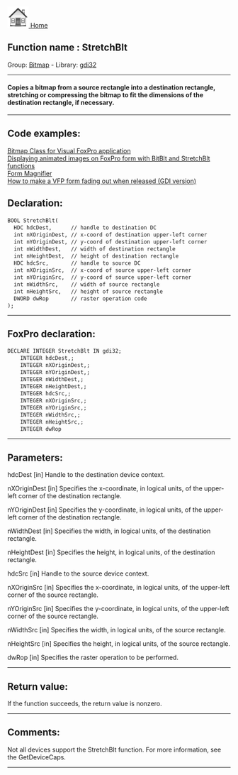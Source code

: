 [<img src="../../images/home.png"> Home ](https://github.com/VFPX/Win32API)  

## Function name : StretchBlt
Group: [Bitmap](../../functions_group.md#Bitmap)  -  Library: [gdi32](../../Libraries.md#gdi32)  
***  


#### Copies a bitmap from a source rectangle into a destination rectangle, stretching or compressing the bitmap to fit the dimensions of the destination rectangle, if necessary.
***  


## Code examples:
[Bitmap Class for Visual FoxPro application](../../samples/sample_295.md)  
[Displaying animated images on FoxPro form with BitBlt and StretchBlt functions](../../samples/sample_355.md)  
[Form Magnifier](../../samples/sample_414.md)  
[How to make a VFP form fading out when released (GDI version)](../../samples/sample_528.md)  

## Declaration:
```foxpro  
BOOL StretchBlt(
  HDC hdcDest,      // handle to destination DC
  int nXOriginDest, // x-coord of destination upper-left corner
  int nYOriginDest, // y-coord of destination upper-left corner
  int nWidthDest,   // width of destination rectangle
  int nHeightDest,  // height of destination rectangle
  HDC hdcSrc,       // handle to source DC
  int nXOriginSrc,  // x-coord of source upper-left corner
  int nYOriginSrc,  // y-coord of source upper-left corner
  int nWidthSrc,    // width of source rectangle
  int nHeightSrc,   // height of source rectangle
  DWORD dwRop       // raster operation code
);  
```  
***  


## FoxPro declaration:
```foxpro  
DECLARE INTEGER StretchBlt IN gdi32;
	INTEGER hdcDest,;
	INTEGER nXOriginDest,;
	INTEGER nYOriginDest,;
	INTEGER nWidthDest,;
	INTEGER nHeightDest,;
	INTEGER hdcSrc,;
	INTEGER nXOriginSrc,;
	INTEGER nYOriginSrc,;
	INTEGER nWidthSrc,;
	INTEGER nHeightSrc,;
	INTEGER dwRop  
```  
***  


## Parameters:
hdcDest 
[in] Handle to the destination device context. 

nXOriginDest 
[in] Specifies the x-coordinate, in logical units, of the upper-left corner of the destination rectangle. 

nYOriginDest 
[in] Specifies the y-coordinate, in logical units, of the upper-left corner of the destination rectangle. 

nWidthDest 
[in] Specifies the width, in logical units, of the destination rectangle. 

nHeightDest 
[in] Specifies the height, in logical units, of the destination rectangle. 

hdcSrc 
[in] Handle to the source device context. 

nXOriginSrc 
[in] Specifies the x-coordinate, in logical units, of the upper-left corner of the source rectangle. 

nYOriginSrc 
[in] Specifies the y-coordinate, in logical units, of the upper-left corner of the source rectangle. 

nWidthSrc 
[in] Specifies the width, in logical units, of the source rectangle. 

nHeightSrc 
[in] Specifies the height, in logical units, of the source rectangle. 

dwRop 
[in] Specifies the raster operation to be performed.  
***  


## Return value:
If the function succeeds, the return value is nonzero.  
***  


## Comments:
Not all devices support the StretchBlt function. For more information, see the GetDeviceCaps.  
  
***  


